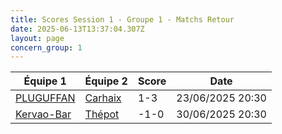 ```yaml
---
title: Scores Session 1 - Groupe 1 - Matchs Retour
date: 2025-06-13T13:37:04.307Z
layout: page
concern_group: 1
---
```




| Équipe 1 | Équipe 2 | Score | Date |
|----------|----------|-------|------|
| [PLUGUFFAN](/teams/PLUGUFFAN) | [Carhaix](/teams/Carhaix) | 1-3 | 23/06/2025 20:30 |
| [Kervao-Bar](/teams/Kervao-Bar) | [Thépot](/teams/Thépot) | -1-0 | 30/06/2025 20:30 |
